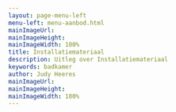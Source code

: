 ```yaml
---
layout: page-menu-left
menu-left: menu-aanbod.html
mainImageUrl:
mainImageHeight:
mainImageWidth: 100%
title: Installatiemateriaal
description: Uitleg over Installatiemateriaal
keywords: badkamer
author: Judy Heeres
mainImageUrl:
mainImageHeight:
mainImageWidth: 100%
---
```


